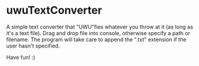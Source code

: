# uwuTextConverter

A simple text converter that "UWU"fies whatever you throw at it (as long as it's a text file).
Drag and drop file into console, otherwise specify a path or filename. 
The program will take care to append the ".txt" extension if the user hasn't specified. 

Have fun! :)
